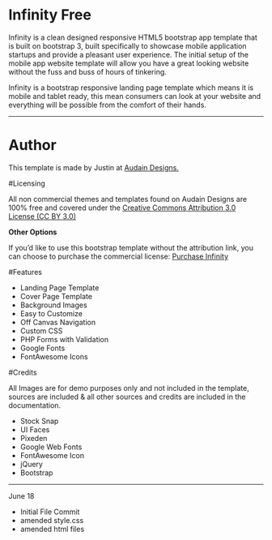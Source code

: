 # Infinity Free
Infinity is a clean designed responsive HTML5 bootstrap app template that is built on bootstrap 3, built specifically to showcase mobile application startups and provide a pleasant user experience. The initial setup of the mobile app website template will allow you have a great looking website without the fuss and buss of hours of tinkering.
 
Infinity is a bootstrap responsive landing page template which means it is mobile and tablet ready, this mean consumers can look at your website and everything will be possible from the comfort of their hands.

---

# Author

This template is made by Justin at [Audain Designs.](http://themes.audaindesigns.com)

#Licensing

All non commercial themes and templates found on Audain Designs are 100% free and covered under the [Creative Commons Attribution 3.0 License (CC BY 3.0)](http://creativecommons.org/licenses/by/3.0/)

**Other Options**

If you’d like to use this bootstrap template without the attribution link, you can choose to purchase the commercial license: [Purchase Infinity](http://themes.audaindesigns.com/infinity-premium-boostrap-mobile-app/)

#Features

- Landing Page Template
- Cover Page Template
- Background Images
- Easy to Customize
- Off Canvas Navigation
- Custom CSS
- PHP Forms with Validation
- Google Fonts
- FontAwesome Icons

#Credits

All Images are for demo purposes only and not included in the template, sources are included & all other sources and credits are included in the documentation.

- Stock Snap
- UI Faces
- Pixeden
- Google Web Fonts
- FontAwesome Icon
- jQuery
- Bootstrap

---

June 18
- Initial File Commit
- amended style.css
- amended html files
